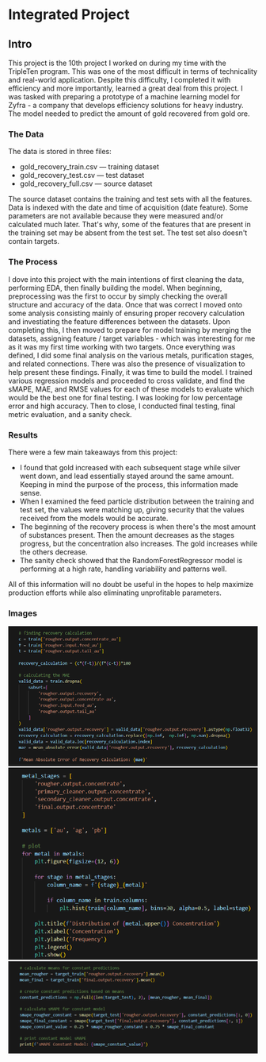 # Integrated Project

## Intro

This project is the 10th project I worked on during my time with the TripleTen program. This was one of the most difficult in terms of technicality and real-world application. Despite this difficulty, I completed it with efficiency and more importantly, learned a great deal from this project. I was tasked with preparing a prototype of a machine learning model for Zyfra - a company that develops efficiency solutions for heavy industry. The model needed to predict the amount of gold recovered from gold ore. 

### The Data

The data is stored in three files:

* gold_recovery_train.csv — training dataset 
* gold_recovery_test.csv — test dataset 
* gold_recovery_full.csv — source dataset 

The source dataset contains the training and test sets with all the features. Data is indexed with the date and time of acquisition (date feature). Some parameters are not available because they were measured and/or calculated much later. That's why, some of the features that are present in the training set may be absent from the test set. The test set also doesn't contain targets.

### The Process

I dove into this project with the main intentions of first cleaning the data, performing EDA, then finally building the model. When beginning, preprocessing was the first to occur by simply checking the overall structure and accuracy of the data. Once that was correct I moved onto some analysis consisting mainly of ensuring proper recovery calculation and investiating the feature differences between the datasets. Upon completing this, I then moved to prepare for model training by merging the datasets, assigning feature / target variables - which was interesting for me as it was my first time working with two targets. Once everything was defined, I did some final analysis on the various metals, purification stages, and related connections. There was also the presence of visualization to help present these findings. Finally, it was time to build the model. I trained various regression models and proceeded to cross validate, and find the sMAPE, MAE, and RMSE values for each of these models to evaluate which would be the best one for final testing. I was looking for low percentage error and high accuracy. Then to close, I conducted final testing, final metric evaluation, and a sanity check. 

### Results
There were a few main takeaways from this project:

* I found that gold increased with each subsequent stage while silver went down, and lead essentially stayed around the same amount. Keeping in mind the purpose of the process, this information made sense.
* When I examined the feed particle distribution between the training and test set, the values were matching up, giving security that the values received from the models would be accurate. 
* The beginning of the recovery process is when there's the most amount of substances present. Then the amount decreases as the stages progress, but the concentration also increases. The gold increases while the others decrease. 
* The sanity check showed that the RandomForestRegressor model is performing at a high rate, handling variability and patterns well.

All of this information will no doubt be useful in the hopes to help maximize production efforts while also eliminating unprofitable parameters.

### Images 

![Image](image.png)
![Image](image-1.png)
![Image](image-2.png)
